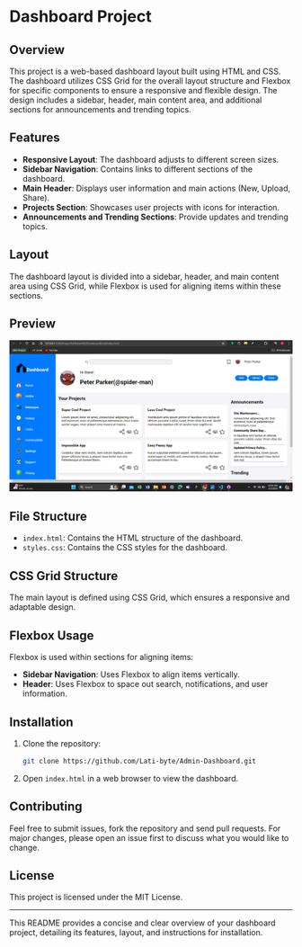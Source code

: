 # Dashboard Project

## Overview

This project is a web-based dashboard layout built using HTML and CSS. The dashboard utilizes CSS Grid for the overall layout structure and Flexbox for specific components to ensure a responsive and flexible design. The design includes a sidebar, header, main content area, and additional sections for announcements and trending topics.

## Features

- **Responsive Layout**: The dashboard adjusts to different screen sizes.
- **Sidebar Navigation**: Contains links to different sections of the dashboard.
- **Main Header**: Displays user information and main actions (New, Upload, Share).
- **Projects Section**: Showcases user projects with icons for interaction.
- **Announcements and Trending Sections**: Provide updates and trending topics.

## Layout

The dashboard layout is divided into a sidebar, header, and main content area using CSS Grid, while Flexbox is used for aligning items within these sections.

## Preview

![Dashboard Preview](preview.png)

## File Structure

- `index.html`: Contains the HTML structure of the dashboard.
- `styles.css`: Contains the CSS styles for the dashboard.

## CSS Grid Structure

The main layout is defined using CSS Grid, which ensures a responsive and adaptable design.

## Flexbox Usage

Flexbox is used within sections for aligning items:

- **Sidebar Navigation**: Uses Flexbox to align items vertically.
- **Header**: Uses Flexbox to space out search, notifications, and user information.

## Installation

1. Clone the repository:
    ```bash
    git clone https://github.com/Lati-byte/Admin-Dashboard.git
    ```
2. Open `index.html` in a web browser to view the dashboard.

## Contributing

Feel free to submit issues, fork the repository and send pull requests. For major changes, please open an issue first to discuss what you would like to change.

## License

This project is licensed under the MIT License.

---

This README provides a concise and clear overview of your dashboard project, detailing its features, layout, and instructions for installation.
